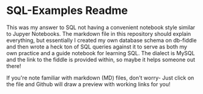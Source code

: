# SQL-Examples Readme

This was my answer to SQL not having a convenient notebook style similar to Jupyer Notebooks. The markdown file in this repository should explain everything, but essentially I created my own database schema on db-fiddle and then wrote a heck ton of SQL queries against it to serve as both my own practice and a guide notebook for learning SQL. The dialect is MySQL and the link to the fiddle is provided within, so maybe it helps someone out there!

If you're note familiar with markdown (MD) files, don't worry- Just click on the file and Github will draw a preview with working links for you!
